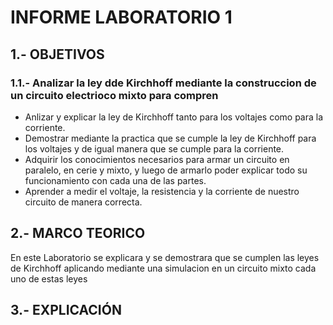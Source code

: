 #  INFORME LABORATORIO 1

## 1.- OBJETIVOS

### 1.1.- Analizar la ley dde Kirchhoff mediante la construccion de un circuito electrioco mixto para compren


-  Anlizar y explicar la ley de Kirchhoff tanto para los voltajes como para la corriente.
-  Demostrar mediante la practica que se cumple la ley de Kirchhoff para los voltajes y de igual manera que se cumple para la corriente.
- Adquirir los conocimientos necesarios para armar un circuito  en paralelo, en cerie y mixto, y luego de armarlo poder explicar todo su funcionamiento con cada una de las partes.
- Aprender a medir el voltaje, la resistencia y la corriente de nuestro circuito de manera correcta.

## 2.- MARCO TEORICO
En este Laboratorio se explicara y se  demostrara que se cumplen las leyes de Kirchhoff  aplicando mediante una simulacion  en un  circuito mixto cada uno de estas leyes 

## 3.- EXPLICACIÓN

